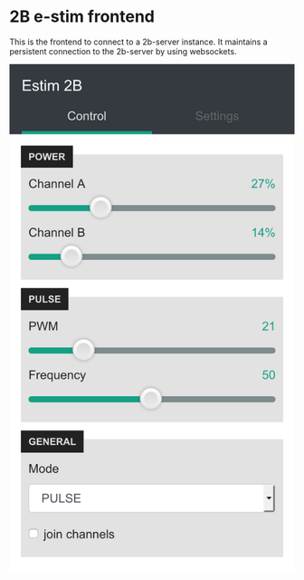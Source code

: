 # 2B e-stim frontend

This is the frontend to connect to a 2b-server instance. It maintains a persistent connection to the 2b-server by 
using websockets.

![User interface](./screenshot.png)

